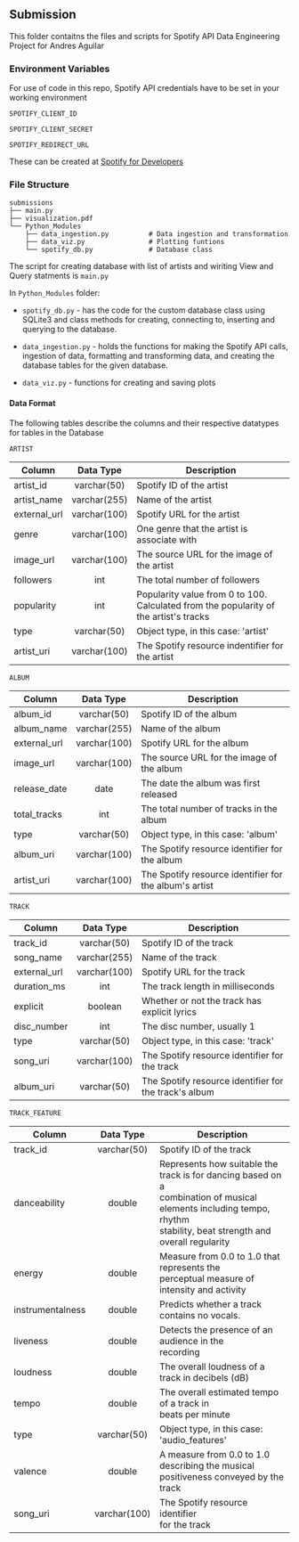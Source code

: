 ## Submission

This folder contaitns the files and scripts for Spotify API
    Data Engineering Project for Andres Aguilar


### Environment Variables

For use of code in this repo, Spotify API credentials have to be set in your working environment

`SPOTIFY_CLIENT_ID`

`SPOTIFY_CLIENT_SECRET`

`SPOTIFY_REDIRECT_URL`

These can be created at [Spotify for Developers](https://developer.spotify.com/dashboard/login)

### File Structure

```
submissions
├── main.py
├── visualization.pdf
└── Python_Modules
    ├── data_ingestion.py          # Data ingestion and transformation
    ├── data_viz.py                # Plotting funtions
    └── spotify_db.py              # Database class

```
The script for creating database with list of artists and wiriting View and Query statments
is `main.py`

In `Python_Modules` folder:

* `spotify_db.py` - has the code for the custom database class using
    SQLite3 and class methods for creating, connecting to, inserting
    and querying to the database.

* `data_ingestion.py` - holds the functions for making the Spotify API calls,
    ingestion of data, formatting and transforming data, and creating the 
    database tables for the given database.

* `data_viz.py` - functions for creating and saving plots


#### Data Format

The following tables describe the columns and their respective datatypes for tables in the Database

`ARTIST`

| Column       |   Data Type  | Description                                                                           |
|--------------|:------------:|---------------------------------------------------------------------------------------|
| artist_id    |  varchar(50) | Spotify ID of the artist                                                              |
| artist_name  | varchar(255) | Name of the artist                                                                    |
| external_url | varchar(100) | Spotify URL for the artist                                                            |
| genre        | varchar(100) | One genre that the artist  is associate with                                          |
| image_url    | varchar(100) | The source URL for the image of the artist                                            |
| followers    |      int     | The total number of followers                                                         |
| popularity   |      int     | Popularity value from 0 to 100. Calculated from the popularity of the artist's tracks |
| type         |  varchar(50) | Object type, in this case: 'artist'                                                   |
| artist_uri   | varchar(100) | The Spotify resource indentifier  for the artist                                      |

`ALBUM`

| Column       |   Data Type  | Description                                             |
|--------------|:------------:|---------------------------------------------------------|
| album_id     |  varchar(50) | Spotify ID of the album                                 |
| album_name   | varchar(255) | Name of the album                                       |
| external_url | varchar(100) | Spotify URL for the album                               |
| image_url    | varchar(100) | The source URL for the image of the album               |
| release_date |     date     | The date the album was first released                   |
| total_tracks |      int     | The total number of tracks in  the album                |
| type         |  varchar(50) | Object type, in this case: 'album'                      |
| album_uri    | varchar(100) | The Spotify resource identifier for the album           |
| artist_uri   | varchar(100) | The Spotify resource identifier  for the album's artist |

`TRACK`

| Column       |   Data Type  | Description                                           |
|--------------|:------------:|-------------------------------------------------------|
| track_id     |  varchar(50) | Spotify ID of the track                               |
| song_name    | varchar(255) | Name of the track                                     |
| external_url | varchar(100) | Spotify URL for the track                             |
| duration_ms  |      int     | The track length in milliseconds                      |
| explicit     |    boolean   | Whether or not the track has  explicit lyrics         |
| disc_number  |      int     | The disc number, usually 1                            |
| type         |  varchar(50) | Object type, in this case: 'track'                    |
| song_uri     | varchar(100) | The Spotify resource identifier  for the track        |
| album_uri    |  varchar(50) | The Spotify resource identifier for the track's album |

`TRACK_FEATURE`

| Column           |   Data Type  | Description                                                                                                                                                               |
|------------------|:------------:|---------------------------------------------------------------------------------------------------------------------------------------------------------------------------|
| track_id         |  varchar(50) | Spotify ID of the track                                                                                                                                                   |
| danceability     |    double    | Represents how suitable the track is for dancing based on a<br>combination of musical elements including tempo, rhythm <br>stability, beat strength and overall regularity |
| energy           |    double    | Measure from 0.0 to 1.0 that represents the <br>perceptual measure of intensity and activity                                                                              |
| instrumentalness |    double    | Predicts whether a track contains no vocals.                                                                                                                              |
| liveness         |    double    | Detects the presence of an audience in the<br>recording                                                                                                                   |
| loudness         |    double    | The overall loudness of a track in decibels (dB)                                                                                                                          |
| tempo            | double       | The overall estimated tempo of a track in<br>beats per minute                                                                                                             |
| type             |  varchar(50) | Object type, in this case: 'audio_features'                                                                                                                               |
| valence          | double       | A measure from 0.0 to 1.0 describing the musical<br>positiveness conveyed by the track                                                                                    |
| song_uri         | varchar(100) | The Spotify resource identifier <br>for the track                                                                                                                         |

